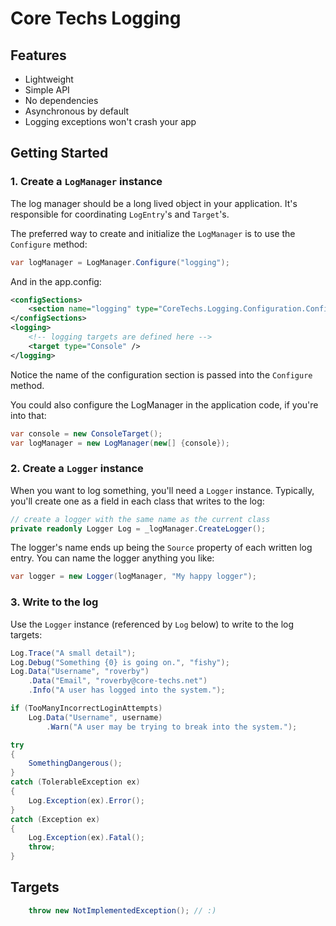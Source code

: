 # Core Techs Logging

## Features

- Lightweight 
- Simple API
- No dependencies
- Asynchronous by default
- Logging exceptions won't crash your app 

## Getting Started

### 1. Create a `LogManager` instance

The log manager should be a long lived object in your application. It's responsible for coordinating `LogEntry`'s and `Target`'s.

The preferred way to create and initialize the `LogManager` is to use the `Configure` method:

```c#
var logManager = LogManager.Configure("logging");
```


And in the app.config:

```xml
<configSections>
	<section name="logging" type="CoreTechs.Logging.Configuration.ConfigSection, CoreTechs.Logging" />
</configSections>
<logging>
	<!-- logging targets are defined here -->
	<target type="Console" />
</logging>
```

Notice the name of the configuration section is passed into the `Configure` method.

You could also configure the LogManager in the application code, if you're into that:

```c#
var console = new ConsoleTarget();
var logManager = new LogManager(new[] {console});
```

### 2. Create a `Logger` instance

When you want to log something, you'll need a `Logger` instance.
Typically, you'll create one as a field in each class that writes to the log:

```c#
// create a logger with the same name as the current class
private readonly Logger Log = _logManager.CreateLogger();
```

The logger's name ends up being the `Source` property of each written log entry. 
You can name the logger anything you like:

```c#
var logger = new Logger(logManager, "My happy logger");
```

### 3. Write to the log

Use the `Logger` instance (referenced by `Log` below) to write to the log targets:

```c#
Log.Trace("A small detail");
Log.Debug("Something {0} is going on.", "fishy");
Log.Data("Username", "roverby")
	.Data("Email", "roverby@core-techs.net")
	.Info("A user has logged into the system.");

if (TooManyIncorrectLoginAttempts)
	Log.Data("Username", username)
		.Warn("A user may be trying to break into the system.");

try
{
	SomethingDangerous();
}
catch (TolerableException ex)
{
	Log.Exception(ex).Error();
}
catch (Exception ex)
{
	Log.Exception(ex).Fatal();
	throw;
}
```

## Targets

```c#
	throw new NotImplementedException(); // :)
```
